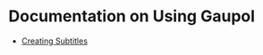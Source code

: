 Documentation on Using Gaupol
=============================

* [Creating Subtitles](creating-subtitles.md)
